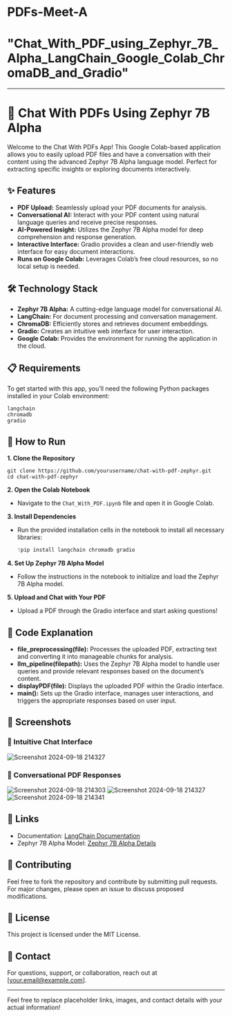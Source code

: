 # PDFs-Meet-A

# "Chat_With_PDF_using_Zephyr_7B_Alpha_LangChain_Google_Colab_ChromaDB_and_Gradio"

---

# 💬 Chat With PDFs Using Zephyr 7B Alpha

Welcome to the Chat With PDFs App! This Google Colab-based application allows you to easily upload PDF files and have a conversation with their content using the advanced Zephyr 7B Alpha language model. Perfect for extracting specific insights or exploring documents interactively.

## ✨ Features

- **PDF Upload:** Seamlessly upload your PDF documents for analysis.
- **Conversational AI:** Interact with your PDF content using natural language queries and receive precise responses.
- **AI-Powered Insight:** Utilizes the Zephyr 7B Alpha model for deep comprehension and response generation.
- **Interactive Interface:** Gradio provides a clean and user-friendly web interface for easy document interactions.
- **Runs on Google Colab:** Leverages Colab’s free cloud resources, so no local setup is needed.

## 🛠️ Technology Stack

- **Zephyr 7B Alpha:** A cutting-edge language model for conversational AI.
- **LangChain:** For document processing and conversation management.
- **ChromaDB:** Efficiently stores and retrieves document embeddings.
- **Gradio:** Creates an intuitive web interface for user interaction.
- **Google Colab:** Provides the environment for running the application in the cloud.

## 📋 Requirements

To get started with this app, you’ll need the following Python packages installed in your Colab environment:
```
langchain
chromadb
gradio
```

## 🚀 How to Run

**1. Clone the Repository**
```
git clone https://github.com/yourusername/chat-with-pdf-zephyr.git
cd chat-with-pdf-zephyr
```

**2. Open the Colab Notebook**
- Navigate to the `Chat_With_PDF.ipynb` file and open it in Google Colab.

**3. Install Dependencies**
- Run the provided installation cells in the notebook to install all necessary libraries:
    ```python
    !pip install langchain chromadb gradio
    ```

**4. Set Up Zephyr 7B Alpha Model**
- Follow the instructions in the notebook to initialize and load the Zephyr 7B Alpha model.

**5. Upload and Chat with Your PDF**
- Upload a PDF through the Gradio interface and start asking questions!

## 📝 Code Explanation

- **file_preprocessing(file):** Processes the uploaded PDF, extracting text and converting it into manageable chunks for analysis.
- **llm_pipeline(filepath):** Uses the Zephyr 7B Alpha model to handle user queries and provide relevant responses based on the document’s content.
- **displayPDF(file):** Displays the uploaded PDF within the Gradio interface.
- **main():** Sets up the Gradio interface, manages user interactions, and triggers the appropriate responses based on user input.

## 📸 Screenshots

### 🌟 Intuitive Chat Interface

![Screenshot 2024-09-18 214327](https://github.com/user-attachments/assets/a9a5008b-6067-4884-8b08-0bc33699b844)


### 💬 Conversational PDF Responses
![Screenshot 2024-09-18 214303](https://github.com/user-attachments/assets/02f8da2a-c464-4bcd-a105-53658bd55b58)
![Screenshot 2024-09-18 214327](https://github.com/user-attachments/assets/b851f841-6d7b-40a1-8ae9-a05a8950ea20)
![Screenshot 2024-09-18 214341](https://github.com/user-attachments/assets/c4509b1d-b87a-4ed7-a441-ce326727d2fb)

## 🔗 Links

- Documentation: [LangChain Documentation](https://docs.langchain.com/)
- Zephyr 7B Alpha Model: [Zephyr 7B Alpha Details](https://example.com/zephyr-7b-alpha)

## 🤝 Contributing

Feel free to fork the repository and contribute by submitting pull requests. For major changes, please open an issue to discuss proposed modifications.

## 📜 License

This project is licensed under the MIT License.

## 📧 Contact

For questions, support, or collaboration, reach out at [your.email@example.com].

---

Feel free to replace placeholder links, images, and contact details with your actual information!
